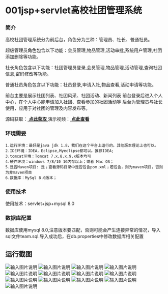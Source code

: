 # 001jsp+servlet高校社团管理系统

### 简介
高校社团管理系统分为前后台，角色分为三种：管理员、社长、普通社员。

超级管理员角色包含以下功能：会员管理,物品管理,活动审批,系统用户管理,社团添加删除等功能。

社长角色包含以下功能：社团管理员登录,会员管理,物品管理,活动管理,查询社团信息,密码修改等功能。

普通社员角色包含以下功能：社员登录,申请入社,物品查看,活动申请等功能。

前台主要是展示社团列表、社团风采、社团活动、新闻列表
前台登录后进入个人中心，在个人中心能申请加入社团、查看参加的社团活动等
后台为管理员与社长使用，应用于对社团的管理及内容发布等。

源码获取：[ **点此获取** ](http://www.shuyue.fun/?type=productinfo&id=76)
演示视频：[ **点此查看** ](https://www.bilibili.com/video/BV1xf4y1a7XC/)

### 环境需要
````
1.运行环境：最好是java jdk 1.8，我们在这个平台上运行的。其他版本理论上也可以。
2.IDE环境：IDEA，Eclipse,Myeclipse都可以。推荐IDEA;
3.tomcat环境：Tomcat 7.x,8.x,9.x版本均可
4.硬件环境：windows 7/8/10 1G内存以上；或者 Mac OS；
5.是否Maven项目: 是；查看源码目录中是否包含pom.xml；若包含，则为maven项目，否则为非maven项目
6.数据库：MySql 8.0版本；
````
### 使用技术
使用技术：servlet+jsp+mysql 8.0

### 数据库配置
数据库使用mysql 8.0,注意版本要匹配，否则可能会产生连接异常的情况，导入sql文件team.sql.导入成功后，在db.properties中修改数据库相关配置

## 运行截图
![输入图片说明](https://images.gitee.com/uploads/images/2021/0319/183335_6a999919_863230.png "屏幕截图.png")
![输入图片说明](https://images.gitee.com/uploads/images/2021/0319/183405_2f6fa710_863230.png "屏幕截图.png")
![输入图片说明](https://images.gitee.com/uploads/images/2021/0319/183413_5f92414b_863230.png "屏幕截图.png")
![输入图片说明](https://images.gitee.com/uploads/images/2021/0319/183421_20352d14_863230.png "屏幕截图.png")
![输入图片说明](https://images.gitee.com/uploads/images/2021/0319/183430_fb84b876_863230.png "屏幕截图.png")
![输入图片说明](https://images.gitee.com/uploads/images/2021/0319/183440_83ed2f87_863230.png "屏幕截图.png")
![输入图片说明](https://images.gitee.com/uploads/images/2021/0319/183448_12152bda_863230.png "屏幕截图.png")
![输入图片说明](https://images.gitee.com/uploads/images/2021/0319/183455_c3e591da_863230.png "屏幕截图.png")
![输入图片说明](https://images.gitee.com/uploads/images/2021/0319/183505_2d13aa20_863230.png "屏幕截图.png")
![输入图片说明](https://images.gitee.com/uploads/images/2021/0319/183514_0fbf7ed0_863230.png "屏幕截图.png")
![输入图片说明](https://images.gitee.com/uploads/images/2021/0319/183523_e5d63aab_863230.png "屏幕截图.png")
![输入图片说明](https://images.gitee.com/uploads/images/2021/0319/183532_ceb77819_863230.png "屏幕截图.png")
![输入图片说明](https://images.gitee.com/uploads/images/2021/0319/183540_fdb2704f_863230.png "屏幕截图.png")
